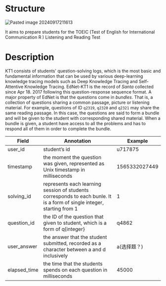 # Structure
![Pasted image 20240917211613](https://github.com/user-attachments/assets/362e0373-37db-4051-ac1a-4cb44d3efb38)


It aims to prepare students for the TOEIC (Test of English for International Communication R ) Listening and Reading Test
# Description
KT1 consists of students' question-solving logs, which is the most basic and fundamental information that can be used by various deep-learning knowledge tracing models such as Deep Knowledge Tracing and Self-Attentive Knowledge Tracing. EdNet-KT1 is the record of _Santa_ collected since Apr 18. 2017 following this question-response sequence format. A major property of EdNet is that the questions come in _bundles_. That is, a collection of questions sharing a common passage, picture or listening material. For example, questions of ID `q2319`, `q2320` and `q2321` may share the same reading passage. In this case, the questions are said to form a bundle and will be given to the student with corresponding shared material. When a bundle is given, a student have access to all the problems and has to respond all of them in order to complete the bundle.

| Field        | Annotation                                                                                                              | Example       |
| ------------ | ----------------------------------------------------------------------------------------------------------------------- | ------------- |
| user_id      | student’s id                                                                                                            | u717875       |
| timestamp    | the moment the question was given, represented as Unix timestamp in milliseconds                                        | 1565332027449 |
| solving_id   | represents each learning session of students corresponds to each bunle. It is a form of single integer, starting from 1 | 1             |
| question_id  | the ID of the question that given to student, which is a form of q{integer}                                             | q4862         |
| user_answer  | the answer that the student submitted, recorded as a character between a and d inclusively                              | a(选择题？)       |
| elapsed_time | the time that the students spends on each question in milliseconds                                                      | 45000         |

